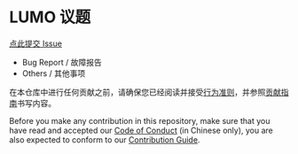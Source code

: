 LUMO 议题
=========

[点此提交 Issue](https://github.com/lumo-org/issues/issues/new/choose)

- Bug Report / 故障报告
- Others / 其他事项

在本仓库中进行任何贡献之前，请确保您已经阅读并接受[行为准则](https://github.com/lumo-org/issues/blob/master/CODE_OF_CONDUCT.md)，并参照[贡献指南](https://github.com/lumo-org/issues/blob/master/CONTRIBUTING.md)书写内容。

Before you make any contribution in this repository, make sure that you have read and accepted our [Code of Conduct](https://github.com/lumo-org/issues/blob/master/CODE_OF_CONDUCT.md) (in Chinese only), you are also expected to conform to our [Contribution Guide](https://github.com/lumo-org/issues/blob/master/CONTRIBUTING.md).
